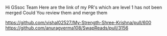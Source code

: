 Hi GSsoc Team
Here are the link of my PR's which are level 1 has not been merged Could You review them and merge them

https://github.com/vishal02527/My-Strength-Shree-Krishna/pull/600
https://github.com/anuragverma108/SwapReads/pull/3156
